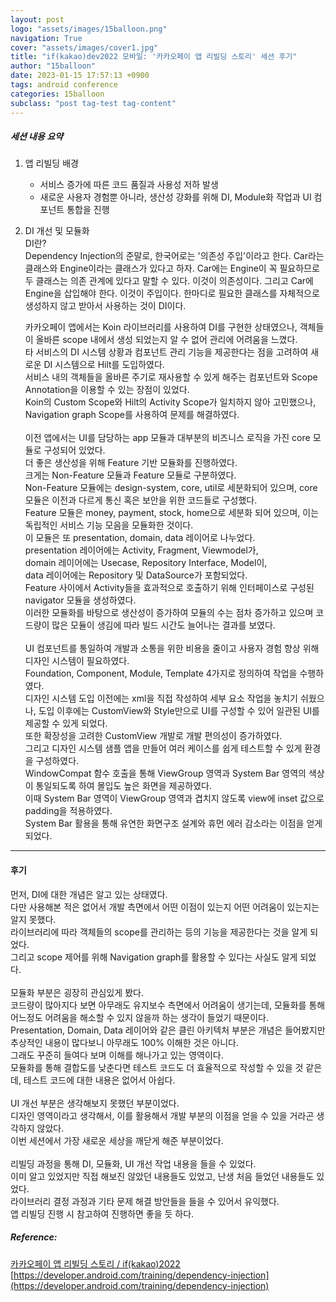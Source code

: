 ```yaml
---
layout: post
logo: "assets/images/15balloon.png"
navigation: True
cover: "assets/images/cover1.jpg"
title: "if(kakao)dev2022 모바일: '카카오페이 앱 리빌딩 스토리' 세션 후기"
author: "15balloon"
date: 2023-01-15 17:57:13 +0900
tags: android conference
categories: 15balloon
subclass: "post tag-test tag-content"
---
```


##### 세션 내용 요약

1. 앱 리빌딩 배경

   - 서비스 증가에 따른 코드 품질과 사용성 저하 발생
   - 새로운 사용자 경험뿐 아니라, 생산성 강화를 위해 DI, Module화 작업과 UI 컴포넌트 통합을 진행

2. DI 개선 및 모듈화  
    DI란?  
    Dependency Injection의 준말로, 한국어로는 '의존성 주입'이라고 한다. Car라는 클래스와 Engine이라는 클래스가 있다고 하자. Car에는 Engine이 꼭 필요하므로 두 클래스는 의존 관계에 있다고 말할 수 있다. 이것이 의존성이다. 그리고 Car에 Engine을 삽입해야 한다. 이것이 주입이다. 한마디로 필요한 클래스를 자체적으로 생성하지 않고 받아서 사용하는 것이 DI이다.

   카카오페이 앱에서는 Koin 라이브러리를 사용하여 DI를 구현한 상태였으나, 객체들이 올바른 scope 내에서 생성 되었는지 알 수 없어 관리에 어려움을 느꼈다.  
    타 서비스의 DI 시스템 상황과 컴포넌트 관리 기능을 제공한다는 점을 고려하여 새로운 DI 시스템으로 Hilt를 도입하였다.  
    서비스 내의 객체들을 올바른 주기로 재사용할 수 있게 해주는 컴포넌트와 Scope Annotation을 이용할 수 있는 장점이 있었다.  
    Koin의 Custom Scope와 Hilt의 Activity Scope가 일치하지 않아 고민했으나, Navigation graph Scope를 사용하여 문제를 해결하였다.  
    <br>
   이전 앱에서는 UI를 담당하는 app 모듈과 대부분의 비즈니스 로직을 가진 core 모듈로 구성되어 있었다.  
    더 좋은 생산성을 위해 Feature 기반 모듈화를 진행하였다.  
    크게는 Non-Feature 모듈과 Feature 모듈로 구분하였다.  
    Non-Feature 모듈에는 design-system, core, util로 세분화되어 있으며, core 모듈은 이전과 다르게 통신 혹은 보안을 위한 코드들로 구성했다.  
    Feature 모듈은 money, payment, stock, home으로 세분화 되어 있으며, 이는 독립적인 서비스 기능 모음을 모듈화한 것이다.  
    이 모듈은 또 presentation, domain, data 레이어로 나누었다.  
    presentation 레이어에는 Activity, Fragment, Viewmodel가,  
    domain 레이어에는 Usecase, Repository Interface, Model이,  
    data 레이어에는 Repository 및 DataSource가 포함되었다.  
    Feature 사이에서 Activity들을 효과적으로 호출하기 위해 인터페이스로 구성된 navigator 모듈을 생성하였다.  
    이러한 모듈화를 바탕으로 생산성이 증가하여 모듈의 수는 점차 증가하고 있으며 코드량이 많은 모듈이 생김에 따라 빌드 시간도 늘어나는 결과를 보였다.  
    <br>
   UI 컴포넌트를 통일하여 개발과 소통을 위한 비용을 줄이고 사용자 경험 향상 위해 디자인 시스템이 필요하였다.  
   Foundation, Component, Module, Template 4가지로 정의하여 작업을 수행하였다.  
   디자인 시스템 도입 이전에는 xml을 직접 작성하여 세부 요소 작업을 놓치기 쉬웠으나, 도입 이후에는 CustomView와 Style만으로 UI를 구성할 수 있어 일관된 UI를 제공할 수 있게 되었다.  
   또한 확장성을 고려한 CustomView 개발로 개발 편의성이 증가하였다.  
   그리고 디자인 시스템 샘플 앱을 만들어 여러 케이스를 쉽게 테스트할 수 있게 환경을 구성하였다.  
   WindowCompat 함수 호출을 통해 ViewGroup 영역과 System Bar 영역의 색상이 통일되도록 하여 몰입도 높은 화면을 제공하였다.  
   이때 System Bar 영역이 ViewGroup 영역과 겹치지 않도록 view에 inset 값으로 padding을 적용하였다.  
   System Bar 활용을 통해 유연한 화면구조 설계와 휴먼 에러 감소라는 이점을 얻게 되었다.

---

#### 후기

먼저, DI에 대한 개념은 알고 있는 상태였다.  
다만 사용해본 적은 없어서 개발 측면에서 어떤 이점이 있는지 어떤 어려움이 있는지는 알지 못했다.  
라이브러리에 따라 객체들의 scope를 관리하는 등의 기능을 제공한다는 것을 알게 되었다.  
그리고 scope 제어를 위해 Navigation graph를 활용할 수 있다는 사실도 알게 되었다.  
<br>
모듈화 부분은 굉장히 관심있게 봤다.  
코드량이 많아지다 보면 아무래도 유지보수 측면에서 어려움이 생기는데, 모듈화를 통해 어느정도 어려움을 해소할 수 있지 않을까 하는 생각이 들었기 때문이다.  
Presentation, Domain, Data 레이어와 같은 클린 아키텍처 부분은 개념은 들어봤지만 추상적인 내용이 많다보니 아무래도 100% 이해한 것은 아니다.  
그래도 꾸준히 들여다 보며 이해를 해나가고 있는 영역이다.  
모듈화를 통해 결합도를 낮춘다면 테스트 코드도 더 효율적으로 작성할 수 있을 것 같은데, 테스트 코드에 대한 내용은 없어서 아쉽다.  
<br>
UI 개선 부분은 생각해보지 못했던 부분이었다.  
디자인 영역이라고 생각해서, 이를 활용해서 개발 부분의 이점을 얻을 수 있을 거라곤 생각하지 않았다.  
이번 세션에서 가장 새로운 세상을 깨닫게 해준 부분이었다.  
<br>
리빌딩 과정을 통해 DI, 모듈화, UI 개선 작업 내용을 들을 수 있었다.  
이미 알고 있었지만 직접 해보진 않았던 내용들도 있었고, 난생 처음 들었던 내용들도 있었다.  
라이브러리 결정 과정과 기타 문제 해결 방안들을 들을 수 있어서 유익했다.  
앱 리빌딩 진행 시 참고하여 진행하면 좋을 듯 하다.

##### Reference:

[카카오페이 앱 리빌딩 스토리 / if(kakao)2022](https://youtu.be/Y0szAIW_tFs)
[https://developer.android.com/training/dependency-injection](https://developer.android.com/training/dependency-injection)
